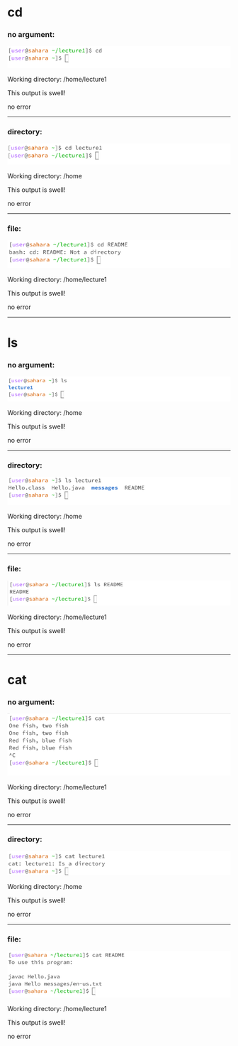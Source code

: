 # cd
### no argument:


![Image](cd1.png)

Working directory: /home/lecture1

This output is swell!

no error

---
### directory:


![Image](cd2.png)

Working directory: /home

This output is swell!

no error

---
### file:


![Image](cd3.png)

Working directory: /home/lecture1

This output is swell!

no error

---
# ls
### no argument:


![Image](ls1.png)

Working directory: /home

This output is swell!

no error

---
### directory:


![Image](ls2.png)

Working directory: /home

This output is swell!

no error

---
### file:


![Image](ls3.png)

Working directory: /home/lecture1

This output is swell!

no error

---
# cat
### no argument:


![Image](cat1.png)

Working directory: /home/lecture1

This output is swell!

no error

---
### directory:


![Image](cat2.png)

Working directory: /home

This output is swell!

no error

---
### file:


![Image](cat3.png)

Working directory: /home/lecture1

This output is swell!

no error
